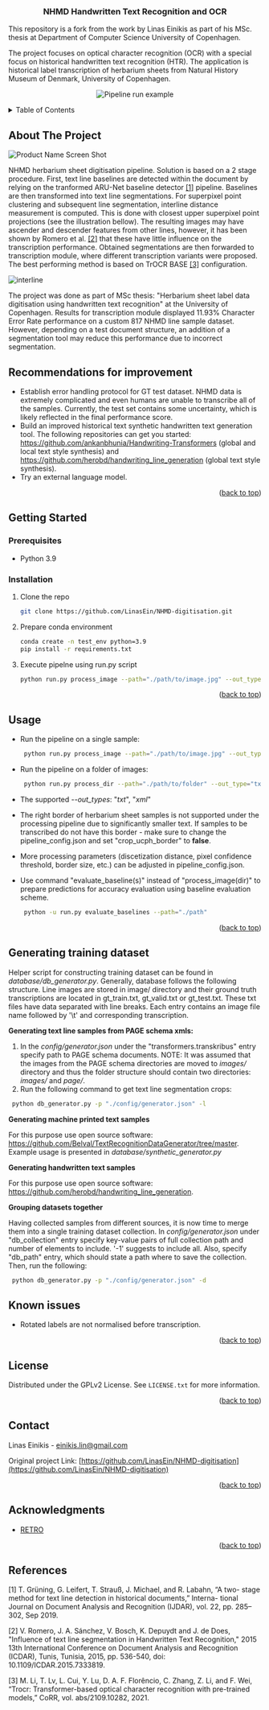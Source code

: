<a name="readme-top"></a>

<!-- PROJECT LOGO -->
<br />
<div align="center">
  <h3 align="center">NHMD Handwritten Text Recognition and OCR</h3>

  <p align="Left">
    This repository is a fork from the work by Linas Einikis
    as part of his MSc. thesis at Department of Computer Science University of Copenhagen.
  </p>

  <p align="Left">
The project focuses on optical character recognition (OCR) with a special focus on historical handwritten text recognition (HTR).
The application is historical label transcription of herbarium sheets from Natural History Museum of Denmark, University of Copenhagen.
  </p>


  <p>

![Pipeline run example][pipeline-example]

  </p>
</div>

<!-- TABLE OF CONTENTS -->
<details>
  <summary>Table of Contents</summary>
  <ol>
    <li><a href="#about-the-project">About The Project</a></li>
    <li><a href="#about-the-project">Recommendations for improvement</a></li>
    <li>
      <a href="#getting-started">Getting Started</a>
      <ul>
        <li><a href="#prerequisites">Prerequisites</a></li>
        <li><a href="#installation">Setup</a></li>
      </ul>
    </li>
    <li><a href="#usage">Usage</a></li>
    <li><a href="#dataset">Generating training dataset</a></li>
    <li><a href="#known-issues">Known issues</a></li>
    <li><a href="#license">License</a></li>
    <li><a href="#contact">Contact</a></li>
    <li><a href="#acknowledgments">Acknowledgments</a></li>
    <li><a href="#acknowledgments">References</a></li>
  </ol>
</details>

<!-- ABOUT THE PROJECT -->

## About The Project

![Product Name Screen Shot][pipeline-screenshot]

NHMD herbarium sheet digitisation pipeline. Solution is based on a 2 stage procedure. First, text line baselines are detected within the document by relying on the tranformed ARU-Net baseline detector [[1]](#1) pipeline. Baselines are then transformed into text line segmentations. For superpixel point clustering and subsequent line segmentation, interline distance measurement is computed. This is done with closest upper superpixel point projections (see the illustration bellow). The resulting images may have ascender and descender features from other lines, however, it has been shown by Romero et al. [[2]](#2) that these have little influence on the transcription performance. Obtained segmentations are then forwarded to transcription module, where different transcription variants were proposed. The best performing method is based on TrOCR BASE [[3]](#3) configuration.

![interline][interline-screenshot]

The project was done as part of MSc thesis: "Herbarium sheet label data digitisation using handwritten text recognition" at the University of Copenhagen. Results for transcription module displayed 11.93% Character Error Rate performance on a custom 817 NHMD line sample dataset. However, depending on a test document structure, an addition of a segmentation tool may reduce this performance due to incorrect segmentation.

## Recommendations for improvement

- Establish error handling protocol for GT test dataset. NHMD data is extremely complicated and even humans are unable to transcribe all of the samples. Currently, the test set contains some uncertainty, which is likely reflected in the final performance score.
- Build an improved historical text synthetic handwritten text generation tool. The following repositories can get you started: https://github.com/ankanbhunia/Handwriting-Transformers (global and local text style synthesis) and https://github.com/herobd/handwriting_line_generation (global text style synthesis).
- Try an external language model.

<p align="right">(<a href="#readme-top">back to top</a>)</p>

<!-- GETTING STARTED -->

## Getting Started

### Prerequisites

- Python 3.9

### Installation

1. Clone the repo
   ```sh
   git clone https://github.com/LinasEin/NHMD-digitisation.git
   ```
2. Prepare conda environment
   ```sh
   conda create -n test_env python=3.9
   pip install -r requirements.txt
   ```
3. Execute pipelne using run.py script
   ```sh
   python run.py process_image --path="./path/to/image.jpg" --out_type="txt" --save_images=True --out_dir='./out'
   ```

<p align="right">(<a href="#readme-top">back to top</a>)</p>

<!-- USAGE EXAMPLES -->

## Usage

- Run the pipeline on a single sample:

  ```sh
   python run.py process_image --path="./path/to/image.jpg" --out_type="txt" --save_images=True --out_dir='./out'
  ```

- Run the pipeline on a folder of images:

  ```sh
   python run.py process_dir --path="./path/to/folder" --out_type="txt" --save_images=True --out_dir='./out'
  ```

- The supported <i>--out_types</i>: "<i>txt</i>", "<i>xml</i>"

- The right border of herbarium sheet samples is not supported under the processing pipeline due to significantly smaller text. If samples to be transcribed do not have this border - make sure to change the pipeline_config.json and set "crop_ucph_border" to <b>false</b>.

- More processing parameters (discetization distance, pixel confidence threshold, border size, etc.) can be adjusted in pipeline_config.json.

- Use command "evaluate_baseline(s)" instead of "process_image(dir)" to prepare predictions for accuracy evaluation using baseline evaluation scheme.
  ```sh
   python -u run.py evaluate_baselines --path="./path"
  ```

<p align="right">(<a href="#readme-top">back to top</a>)</p>

## Generating training dataset

Helper script for constructing training dataset can be found in <i>database/db_generator.py</i>. Generally, database follows the following structure. Line images are stored in image/ directory and their ground truth transcriptions are located in gt_train.txt, gt_valid.txt or gt_test.txt. These txt files have data separated with line breaks. Each entry contains an image file name followed by '\t' and corresponding transcription.

<b>Generating text line samples from PAGE schema xmls:</b>

1. In the <i>config/generator.json</i> under the "transformers.transkribus" entry specify path to PAGE schema documents. NOTE: It was assumed that the images from the PAGE schema directories are moved to <i>images/</i> directory and thus the folder structure should contain two directories: <i>images/</i> and <i>page/</i>.
2. Run the following command to get text line segmentation crops:

```sh
 python db_generator.py -p "./config/generator.json" -l
```

<b>Generating machine printed text samples</b>

For this purpose use open source software: https://github.com/Belval/TextRecognitionDataGenerator/tree/master. Example usage is presented in <i>database/synthetic_generator.py</i>

<b>Generating handwritten text samples</b>

For this purpose use open source software: https://github.com/herobd/handwriting_line_generation.

<b>Grouping datasets together</b>

Having collected samples from different sources, it is now time to merge them into a single training dataset collection. In <i>config/generator.json</i> under "db_collection" entry specify key-value pairs of full collection path and number of elements to include. '-1' suggests to include all. Also, specify "db_path" entry, which should state a path where to save the collection. Then,
run the following:

```sh
 python db_generator.py -p "./config/generator.json" -d
```

## Known issues

- Rotated labels are not normalised before transcription.

<p align="right">(<a href="#readme-top">back to top</a>)</p>

<!-- LICENSE -->

## License

Distributed under the GPLv2 License. See `LICENSE.txt` for more information.

<p align="right">(<a href="#readme-top">back to top</a>)</p>

<!-- CONTACT -->

## Contact

Linas Einikis - einikis.lin@gmail.com

Original project Link: [https://github.com/LinasEin/NHMD-digitisation](https://github.com/LinasEin/NHMD-digitisation)

<p align="right">(<a href="#readme-top">back to top</a>)</p>

<!-- ACKNOWLEDGMENTS -->

## Acknowledgments

- [RETRO](https://www.retrodigitalisering.dk/)

<p align="right">(<a href="#readme-top">back to top</a>)</p>

## References

<a id="1">[1]</a>
T. Grüning, G. Leifert, T. Strauß, J. Michael, and R. Labahn, “A two- stage method for text line detection in historical documents,” Interna- tional Journal on Document Analysis and Recognition (IJDAR), vol. 22, pp. 285–302, Sep 2019.

<a id="2">[2]</a>
V. Romero, J. A. Sánchez, V. Bosch, K. Depuydt and J. de Does, "Influence of text line segmentation in Handwritten Text Recognition," 2015 13th International Conference on Document Analysis and Recognition (ICDAR), Tunis, Tunisia, 2015, pp. 536-540, doi: 10.1109/ICDAR.2015.7333819.

<a id="3">[3]</a>
M. Li, T. Lv, L. Cui, Y. Lu, D. A. F. Florêncio, C. Zhang, Z. Li, and F. Wei, “Trocr: Transformer-based optical character recognition with pre-trained models,” CoRR, vol. abs/2109.10282, 2021.

<!-- MARKDOWN LINKS & IMAGES -->
<!-- https://www.markdownguide.org/basic-syntax/#reference-style-links -->

[pipeline-screenshot]: resources/pipeline.png
[pipeline-example]: resources/example.png
[interline-screenshot]: resources/interline.png
